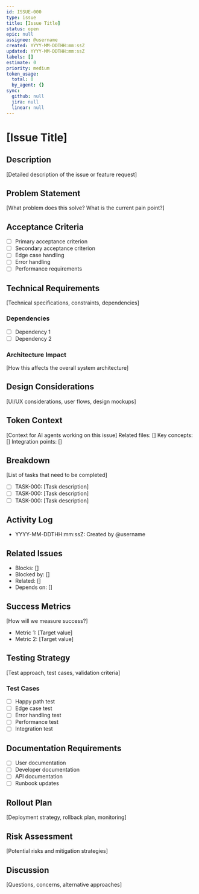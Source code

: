 ```yaml
---
id: ISSUE-000
type: issue
title: [Issue Title]
status: open
epic: null
assignee: @username
created: YYYY-MM-DDTHH:mm:ssZ
updated: YYYY-MM-DDTHH:mm:ssZ
labels: []
estimate: 0
priority: medium
token_usage:
  total: 0
  by_agent: {}
sync:
  github: null
  jira: null
  linear: null
---
```


# [Issue Title]

## Description
[Detailed description of the issue or feature request]

## Problem Statement
[What problem does this solve? What is the current pain point?]

## Acceptance Criteria
- [ ] Primary acceptance criterion
- [ ] Secondary acceptance criterion
- [ ] Edge case handling
- [ ] Error handling
- [ ] Performance requirements

## Technical Requirements
[Technical specifications, constraints, dependencies]

### Dependencies
- [ ] Dependency 1
- [ ] Dependency 2

### Architecture Impact
[How this affects the overall system architecture]

## Design Considerations
[UI/UX considerations, user flows, design mockups]

## Token Context
<!-- AI_CONTEXT_START -->
[Context for AI agents working on this issue]
Related files: []
Key concepts: []
Integration points: []
<!-- AI_CONTEXT_END -->

## Breakdown
[List of tasks that need to be completed]
- [ ] TASK-000: [Task description]
- [ ] TASK-000: [Task description]
- [ ] TASK-000: [Task description]

## Activity Log
- YYYY-MM-DDTHH:mm:ssZ: Created by @username

## Related Issues
- Blocks: []
- Blocked by: []
- Related: []
- Depends on: []

## Success Metrics
[How will we measure success?]
- Metric 1: [Target value]
- Metric 2: [Target value]

## Testing Strategy
[Test approach, test cases, validation criteria]

### Test Cases
- [ ] Happy path test
- [ ] Edge case test
- [ ] Error handling test
- [ ] Performance test
- [ ] Integration test

## Documentation Requirements
- [ ] User documentation
- [ ] Developer documentation
- [ ] API documentation
- [ ] Runbook updates

## Rollout Plan
[Deployment strategy, rollback plan, monitoring]

## Risk Assessment
[Potential risks and mitigation strategies]

## Discussion
[Questions, concerns, alternative approaches]
